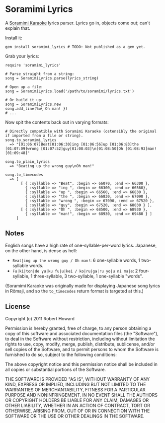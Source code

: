 Soramimi Lyrics
===============

A [Soramimi Karaoke](http://soramimi.nl) lyrics parser. Lyrics go in, objects come out; can't explain that.


Install it:

```
gem install soramimi_lyrics # TODO: Not published as a gem yet.
```

Grab your lyrics:

```
require 'soramimi_lyrics'

# Parse straight from a string:
song = SoramimiLyrics.parse(lyrics_string)

# Open up a file:
song = SoramimiLyrics.load('/path/to/soramimi/lyrics.txt')

# Or build it up:
song = SoramimiLyrics.new
song.add_line(%w{ Oh man! })
# ...

```

Now spit the contents back out in varying formats:

```
# Directly compatible with Soramimi Karaoke (ostensibly the original if imported from a file or string).
song.to_soramimi_lyrics
  => "[01:06:07]Beat[01:06:30]ing [01:06:56]up [01:06:83]the [01:07:09]wrong [01:07:52]guy[01:08:03]\n[01:08:50]Oh [01:08:93]man![01:09:48]"

song.to_plain_lyrics
  => "Beating up the wrong guy\nOh man!"

song.to_timecodes
  => [
       [ { :syllable => "Beat", :begin => 66070, :end => 66300 },
	     { :syllable => "ing ", :begin => 66300, :end => 66560},
         { :syllable => "up ", :begin => 66560, :end => 66830 },
         { :syllable => "the ", :begin => 66830, :end => 67090 },
         { :syllable => "wrong ", :begin => 67090, :end => 67520 },
         { :syllable => "guy", :begin => 67520, :end => 68030 } ],
       [ { :syllable => "Oh ", :begin => 68500, :end => 68930 },
         { :syllable => "man!", :begin => 68930, :end => 69480 } ]
     ]
```


Notes
-----

English songs have a high rate of one-syllable-per-word lyrics. Japanese, on the other hand, is dense as hell:

* `Beat|ing up the wrong guy / Oh man!`: 6 one-syllable words, 1 two-syllable words.
* `Fu|ki|ton|de yu|ku fu|u|kei / ko|ru|ga|ru yo|u ni ma|e`: 2 four-syllable, 1 three-syllable, 3 two-syllable, 1 one-syllable "words".

(Soramimi Karaoke was originally made for displaying Japanese song lyrics in Rōmaji, and so the `to_timecodes` return format is targeted at this.)


License
-------

Copyright (c) 2011 Robert Howard

Permission is hereby granted, free of charge, to any person obtaining a copy of this software and associated documentation files (the "Software"), to deal in the Software without restriction, including without limitation the rights to use, copy, modify, merge, publish, distribute, sublicense, and/or sell copies of the Software, and to permit persons to whom the Software is furnished to do so, subject to the following conditions:

The above copyright notice and this permission notice shall be included in all copies or substantial portions of the Software.

THE SOFTWARE IS PROVIDED "AS IS", WITHOUT WARRANTY OF ANY KIND, EXPRESS OR IMPLIED, INCLUDING BUT NOT LIMITED TO THE WARRANTIES OF MERCHANTABILITY, FITNESS FOR A PARTICULAR PURPOSE AND NONINFRINGEMENT. IN NO EVENT SHALL THE AUTHORS OR COPYRIGHT HOLDERS BE LIABLE FOR ANY CLAIM, DAMAGES OR OTHER LIABILITY, WHETHER IN AN ACTION OF CONTRACT, TORT OR OTHERWISE, ARISING FROM, OUT OF OR IN CONNECTION WITH THE SOFTWARE OR THE USE OR OTHER DEALINGS IN THE SOFTWARE.
